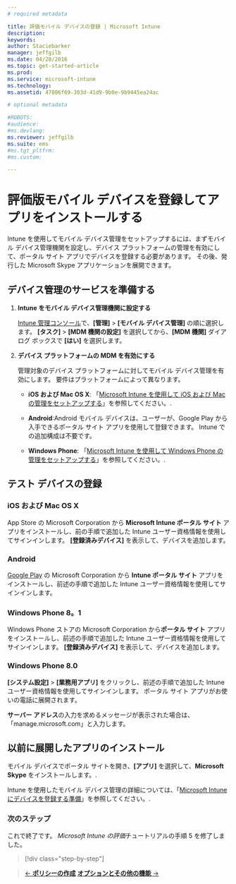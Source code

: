```yaml
---
# required metadata

title: 評価モバイル デバイスの登録 | Microsoft Intune
description:
keywords:
author: Staciebarker
manager: jeffgilb
ms.date: 04/28/2016
ms.topic: get-started-article
ms.prod:
ms.service: microsoft-intune
ms.technology:
ms.assetid: 47806f69-303d-41d9-9b0e-9b9445ea24ac

# optional metadata

#ROBOTS:
#audience:
#ms.devlang:
ms.reviewer: jeffgilb
ms.suite: ems
#ms.tgt_pltfrm:
#ms.custom:

---
```


# 評価版モバイル デバイスを登録してアプリをインストールする
Intune を使用してモバイル デバイス管理をセットアップするには、まずモバイル デバイス管理機関を設定し、デバイス プラットフォームの管理を有効にして、ポータル サイト アプリでデバイスを登録する必要があります。 その後、発行した Microsoft Skype アプリケーションを展開できます。

## デバイス管理のサービスを準備する

1.  **Intune をモバイル デバイス管理機関に設定する**

    [Intune 管理コンソール](https://manage.microsoft.com/)で、**[管理]**  &gt;  **[モバイル デバイス管理]** の順に選択します。 **[タスク]**  >  **[MDM 機関の設定]** を選択してから、**[MDM 機関]** ダイアログ ボックスで **[はい]** を選択します。

2.  **デバイス プラットフォームの MDM を有効にする**

    管理対象のデバイス プラットフォームに対してモバイル デバイス管理を有効にします。 要件はプラットフォームによって異なります。

    -   **iOS および Mac OS X**: 「[Microsoft Intune を使用して iOS および Mac の管理をセットアップする](/Intune/Deploy-Use/set-up-ios-and-mac-management-with-microsoft-intune)」を参照してください。.

    -   **Android**:Android モバイル デバイスは、ユーザーが、Google Play から入手できるポータル サイト アプリを使用して登録できます。 Intune での追加構成は不要です。

    -   **Windows Phone**: 「[Microsoft Intune を使用して Windows Phone の管理をセットアップする](/Intune/Deploy-Use/set-up-windows-phone-management-with-microsoft-intune)」を参照してください。.

## テスト デバイスの登録

### iOS および Mac OS X
App Store の Microsoft Corporation から **Microsoft Intune ポータル サイト** アプリをインストールし、前の手順で追加した Intune ユーザー資格情報を使用してサインインします。 **[登録済みデバイス]** を表示して、デバイスを追加します。

### Android
[Google Play](http://go.microsoft.com/fwlink/p/?LinkId=386612) の Microsoft Corporation から **Intune ポータル サイト** アプリをインストールし、前述の手順で追加した Intune ユーザー資格情報を使用してサインインします。

### Windows Phone 8。1
Windows Phone ストアの Microsoft Corporation から**ポータル サイト** アプリをインストールし、前述の手順で追加した Intune ユーザー資格情報を使用してサインインします。  **[登録済みデバイス]** を表示して、デバイスを追加します。

 ### Windows Phone 8.0
 **[システム設定]**  &gt;  **[業務用アプリ]** をクリックし、前述の手順で追加した Intune ユーザー資格情報を使用してサインインします。 ポータル サイト アプリがお使いの電話に展開されます。

**サーバー アドレス**の入力を求めるメッセージが表示された場合は、「manage.microsoft.com」と入力します。


## 以前に展開したアプリのインストール
モバイル デバイスでポータル サイトを開き、**[アプリ]** を選択して、**Microsoft Skype** をインストールします。.

Intune を使用したモバイル デバイス管理の詳細については、「[Microsoft Intune にデバイスを登録する準備](/Intune/deploy-use/get-ready-to-enroll-devices-in-microsoft-intune)」を参照してください。.

### 次のステップ
これで終了です。 *Microsoft Intune の評価*チュートリアルの手順 5 を修了しました。

>[!div class="step-by-step"]

>[&larr; **ポリシーの作成**](.\get-started-with-a-30-day-trial-of-microsoft-intune-step-4.md)     [**オプションとその他の機能** &rarr;](.\get-started-with-a-30-day-trial-of-microsoft-intune-step-6.md)  


<!--HONumber=May16_HO1-->


